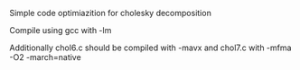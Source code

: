 Simple code optimiazition for cholesky decomposition

Compile using gcc with -lm 

Additionally chol6.c should be compiled with -mavx and chol7.c with -mfma -O2 -march=native

